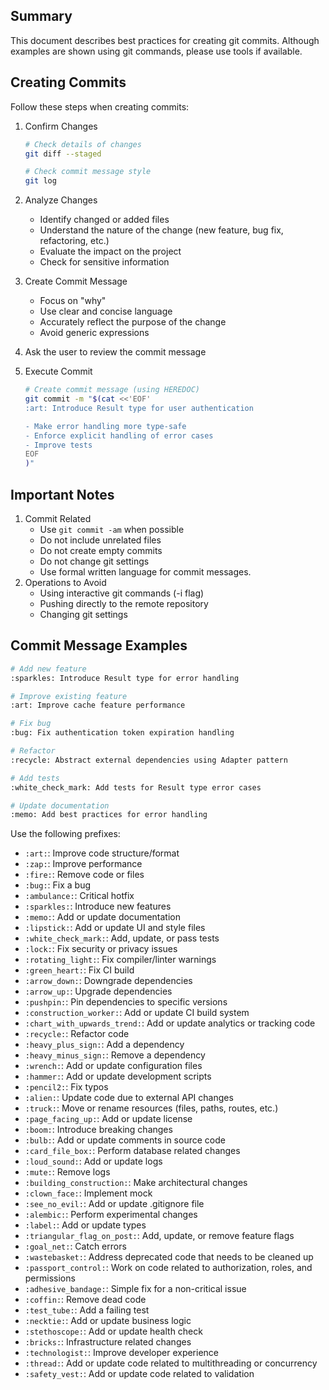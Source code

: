 ## Summary

This document describes best practices for creating git commits.
Although examples are shown using git commands, please use tools if available.

## Creating Commits

Follow these steps when creating commits:

1. Confirm Changes

   ```bash
   # Check details of changes
   git diff --staged

   # Check commit message style
   git log
   ```

1. Analyze Changes
   - Identify changed or added files
   - Understand the nature of the change (new feature, bug fix, refactoring, etc.)
   - Evaluate the impact on the project
   - Check for sensitive information
1. Create Commit Message
   - Focus on "why"
   - Use clear and concise language
   - Accurately reflect the purpose of the change
   - Avoid generic expressions
1. Ask the user to review the commit message
1. Execute Commit

   ```bash
   # Create commit message (using HEREDOC)
   git commit -m "$(cat <<'EOF'
   :art: Introduce Result type for user authentication

   - Make error handling more type-safe
   - Enforce explicit handling of error cases
   - Improve tests
   EOF
   )"
   ```

## Important Notes

1. Commit Related
   - Use `git commit -am` when possible
   - Do not include unrelated files
   - Do not create empty commits
   - Do not change git settings
   - Use formal written language for commit messages.
1. Operations to Avoid
   - Using interactive git commands (-i flag)
   - Pushing directly to the remote repository
   - Changing git settings

## Commit Message Examples

```bash
# Add new feature
:sparkles: Introduce Result type for error handling

# Improve existing feature
:art: Improve cache feature performance

# Fix bug
:bug: Fix authentication token expiration handling

# Refactor
:recycle: Abstract external dependencies using Adapter pattern

# Add tests
:white_check_mark: Add tests for Result type error cases

# Update documentation
:memo: Add best practices for error handling
```

Use the following prefixes:

- `:art:`: Improve code structure/format
- `:zap:`: Improve performance
- `:fire:`: Remove code or files
- `:bug:`: Fix a bug
- `:ambulance:`: Critical hotfix
- `:sparkles:`: Introduce new features
- `:memo:`: Add or update documentation
- `:lipstick:`: Add or update UI and style files
- `:white_check_mark:`: Add, update, or pass tests
- `:lock:`: Fix security or privacy issues
- `:rotating_light:`: Fix compiler/linter warnings
- `:green_heart:`: Fix CI build
- `:arrow_down:`: Downgrade dependencies
- `:arrow_up:`: Upgrade dependencies
- `:pushpin:`: Pin dependencies to specific versions
- `:construction_worker:`: Add or update CI build system
- `:chart_with_upwards_trend:`: Add or update analytics or tracking code
- `:recycle:`: Refactor code
- `:heavy_plus_sign:`: Add a dependency
- `:heavy_minus_sign:`: Remove a dependency
- `:wrench:`: Add or update configuration files
- `:hammer:`: Add or update development scripts
- `:pencil2:`: Fix typos
- `:alien:`: Update code due to external API changes
- `:truck:`: Move or rename resources (files, paths, routes, etc.)
- `:page_facing_up:`: Add or update license
- `:boom:`: Introduce breaking changes
- `:bulb:`: Add or update comments in source code
- `:card_file_box:`: Perform database related changes
- `:loud_sound:`: Add or update logs
- `:mute:`: Remove logs
- `:building_construction:`: Make architectural changes
- `:clown_face:`: Implement mock
- `:see_no_evil:`: Add or update .gitignore file
- `:alembic:`: Perform experimental changes
- `:label:`: Add or update types
- `:triangular_flag_on_post:`: Add, update, or remove feature flags
- `:goal_net:`: Catch errors
- `:wastebasket:`: Address deprecated code that needs to be cleaned up
- `:passport_control:`: Work on code related to authorization, roles, and permissions
- `:adhesive_bandage:`: Simple fix for a non-critical issue
- `:coffin:`: Remove dead code
- `:test_tube:`: Add a failing test
- `:necktie:`: Add or update business logic
- `:stethoscope:`: Add or update health check
- `:bricks:`: Infrastructure related changes
- `:technologist:`: Improve developer experience
- `:thread:`: Add or update code related to multithreading or concurrency
- `:safety_vest:`: Add or update code related to validation
